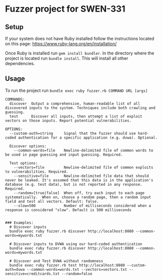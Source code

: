 # Fuzzer project for SWEN-331

## Setup 
If your system does not have Ruby installed follow the instructions located on this page: https://www.ruby-lang.org/en/installation/

Once Ruby is installed run `gem install bundler`. In the directory where the project is located run `bundle install`. This will install all other dependencies.

## Usage 

To run the project run `bundle exec ruby fuzzer.rb COMMAND URL [args]`

    COMMANDS:
      discover  Output a comprehensive, human-readable list of all discovered inputs to the system. Techniques include both crawling and guessing. 
      test      Discover all inputs, then attempt a list of exploit vectors on those inputs. Report potential vulnerabilities.

    OPTIONS: 
      --custom-auth=string     Signal that the fuzzer should use hard-coded authentication for a specific application (e.g. dvwa). Optional.

      Discover options:
        --common-words=file    Newline-delimited file of common words to be used in page guessing and input guessing. Required.

      Test options:
        --vectors=file         Newline-delimited file of common exploits to vulnerabilities. Required.
        --sensitive=file       Newline-delimited file data that should never be leaked. It's assumed that this data is in the application's database (e.g. test data), but is not reported in any response. Required.
        --random=[true|false]  When off, try each input to each page systematically.  When on, choose a random page, then a random input field and test all vectors. Default: false.
        --slow=500             Number of milliseconds considered when a response is considered "slow". Default is 500 milliseconds
        

    ### Examples:
      # Discover inputs 
      bundle exec ruby fuzzer.rb discover http://localhost:8080 --common-words=mywords.txt

      # Discover inputs to DVWA using our hard-coded authentication 
      bundle exec ruby fuzzer.rb discover http://localhost:8080 --common-words=mywords.txt

      # Discover and Test DVWA without randomness
      bundle exec ruby fuzzer.rb test http://localhost:8080 --custom-auth=dvwa --common-words=words.txt --vectors=vectors.txt --sensitive=creditcards.txt --random=false
